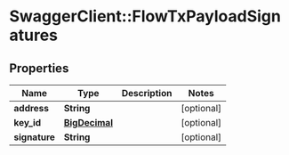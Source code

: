 # SwaggerClient::FlowTxPayloadSignatures

## Properties
Name | Type | Description | Notes
------------ | ------------- | ------------- | -------------
**address** | **String** |  | [optional] 
**key_id** | [**BigDecimal**](BigDecimal.md) |  | [optional] 
**signature** | **String** |  | [optional] 

